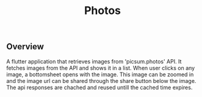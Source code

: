 
<h1 align="center">Photos</h1> <br>

## Overview
A flutter application that retrieves images from 'picsum.photos' API. It fetches images from the API and shows it in a list. 
When user clicks on any image, a bottomsheet opens with the image. This image can be zoomed in and the image url can be shared 
through the share button below the image. The api responses are chached and reused untill the cached time expires.

